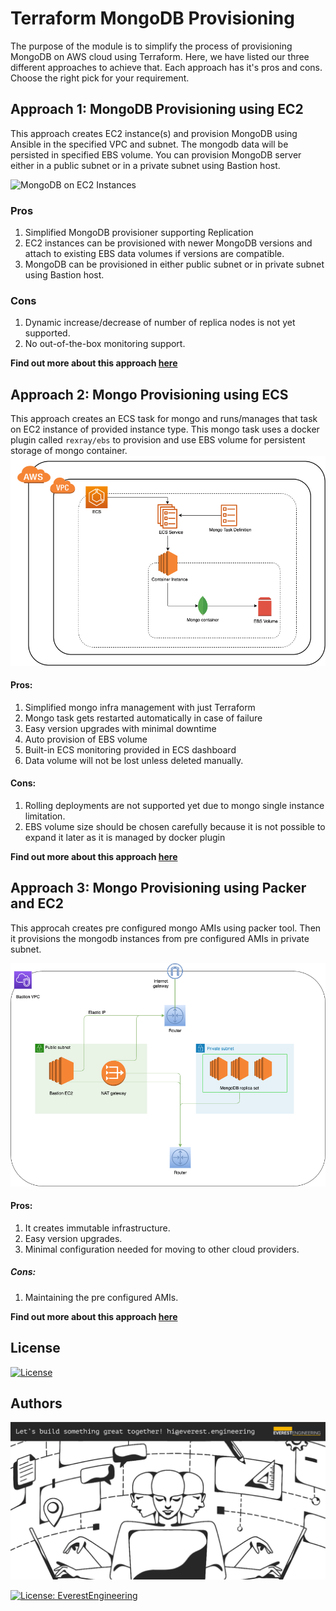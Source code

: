 # Terraform MongoDB Provisioning
The purpose of the module is to simplify the process of provisioning MongoDB on AWS cloud using Terraform.
Here, we have listed our three different approaches to achieve that. Each approach has it's pros and cons.
Choose the right pick for your requirement.

## Approach 1: MongoDB Provisioning using EC2
This approach creates EC2 instance(s) and provision MongoDB using Ansible in the specified VPC and subnet. 
The mongodb data will be persisted in specified EBS volume. 
You can provision MongoDB server either in a public subnet or in a private subnet using Bastion host.

![MongoDB on EC2 Instances](https://github.com/everest-engineering/terraform-aws-mongodb-ec2/blob/master/images/Mongo-EC2.png?raw=true)

### Pros
1. Simplified MongoDB provisioner supporting Replication
2. EC2 instances can be provisioned with newer MongoDB versions and attach to existing EBS data volumes if versions are compatible.
3. MongoDB can be provisioned in either public subnet or in private subnet using Bastion host.

### Cons
1. Dynamic increase/decrease of number of replica nodes is not yet supported.
2. No out-of-the-box monitoring support.

**Find out more about this approach [here](https://github.com/everest-engineering/terraform-aws-mongodb-ec2)**

## Approach 2: Mongo Provisioning using ECS

This approach creates an ECS task for mongo and runs/manages that task on EC2 instance of provided instance type. This mongo task
uses a docker plugin called `rexray/ebs` to provision and use EBS volume for persistent storage of mongo container. 
![MongoDB on ECS](https://github.com/everest-engineering/terraform-aws-mongodb-ecs/blob/master/images/architecture.png?raw=true)
#### Pros:
1. Simplified mongo infra management with just Terraform
2. Mongo task gets restarted automatically in case of failure
3. Easy version upgrades with minimal downtime
4. Auto provision of EBS volume
5. Built-in ECS monitoring provided in ECS dashboard
6. Data volume will not be lost unless deleted manually.

#### Cons: 
1. Rolling deployments are not supported yet due to mongo single instance limitation.
2. EBS volume size should be chosen carefully because it is not possible to expand it later as it is managed by docker plugin

**Find out more about this approach [here](https://github.com/everest-engineering/terraform-aws-mongodb-ecs)**

## Approach 3: Mongo Provisioning using Packer and EC2
This approcah creates pre configured mongo AMIs using packer tool. 
Then it provisions the mongodb instances from pre configured AMIs in private subnet.

![MongoDB on Packer EC2 Instances](https://github.com/everest-engineering/terraform-aws-mongodb-packer/blob/master/images/Mongo-Packer.png?raw=true)
#### Pros:
1. It creates immutable infrastructure.
2. Easy version upgrades.
3. Minimal configuration needed for moving to other cloud providers.

##### Cons:
1. Maintaining the pre configured AMIs.

**Find out more about this approach [here](https://github.com/everest-engineering/terraform-aws-mongodb-packer)**

## License
[![License](https://img.shields.io/badge/License-Apache%202.0-blue.svg)](https://opensource.org/licenses/Apache-2.0)

## Authors
[![EverestEngineering](https://github.com/everest-engineering/terraform-aws-mongodb/blob/master/images/banner.png?raw=true)](https://everest.engineering)

[![License: EverestEngineering](https://img.shields.io/badge/Copyright%20%C2%A9-EVERESTENGINEERING-blue)](https://everest.engineering)
